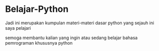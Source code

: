 # Belajar-Python

Jadi ini merupakan kumpulan materi-materi dasar python yang sejauh ini saya pelajari

semoga membantu kalian yang ingin atau sedang belajar bahasa pemrograman khususnya python
